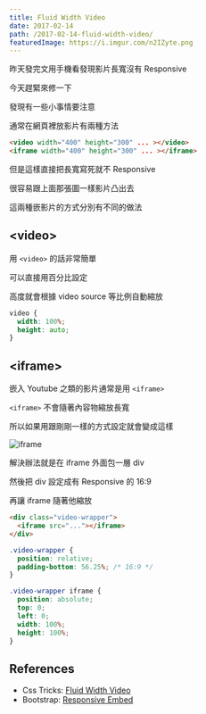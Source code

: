 ```yaml
---
title: Fluid Width Video
date: 2017-02-14
path: /2017-02-14-fluid-width-video/
featuredImage: https://i.imgur.com/n2IZyte.png
---
```


昨天發完文用手機看發現影片長寬沒有 Responsive

今天趕緊來修一下

發現有一些小事情要注意

<!--more-->

通常在網頁裡放影片有兩種方法

```html
<video width="400" height="300" ... ></video>
<iframe width="400" height="300" ... ></iframe>
```

但是這樣直接把長寬寫死就不 Responsive

很容易跟上面那張圖一樣影片凸出去

這兩種嵌影片的方式分別有不同的做法

## \<video\>

用 `<video>` 的話非常簡單

可以直接用百分比設定

高度就會根據 video source 等比例自動縮放

```css
video {
  width: 100%;
  height: auto;
}
```
## \<iframe\>

嵌入 Youtube 之類的影片通常是用 `<iframe>`

`<iframe>` 不會隨著內容物縮放長寬

所以如果用跟剛剛一樣的方式設定就會變成這樣

![iframe](https://i.imgur.com/5ovTTT9.png)

解決辦法就是在 iframe 外面包一層 div

然後把 div 設定成有 Responsive 的 16:9

再讓 iframe 隨著他縮放

```html
<div class="video-wrapper">
  <iframe src="..."></iframe>
</div>
```

```css
.video-wrapper {
  position: relative;
  padding-bottom: 56.25%; /* 16:9 */
}

.video-wrapper iframe {
  position: absolute;
  top: 0;
  left: 0;
  width: 100%;
  height: 100%;
}
```

## References

- Css Tricks: [Fluid Width Video](https://css-tricks.com/NetMag/FluidWidthVideo/Article-FluidWidthVideo.php)
- Bootstrap: [Responsive Embed](https://getbootstrap.com/components/#responsive-embed)

